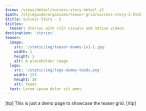 ```yaml
---
$view: /views/detail/success-story-detail.j2
$path: /styleguide/organisms/teaser-grid/success-story-2.html
$title: Success Story - 2
$titles:
  teaser: Stories with rich visuals and native videos
destination: 'stories'
teaser:
  image:
    src: '/static/img/teaser-dummy-1x1-1.jpg'
    width: 1
    height: 1
    alt: A placeholder image
  logo:
    src: '/static/img/logo-dummy-teads.png'
    width: 153
    height: 38
    alt: Teads
  text: Lorem ipsum dolor sit amet.
---
```

[tip]
This is just a demo page to showcase the teaser grid.
[/tip]
